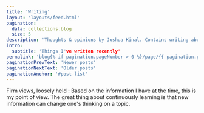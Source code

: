 ```yaml
---
title: 'Writing'
layout: 'layouts/feed.html'
pagination:
  data: collections.blog
  size: 5
description: 'Thoughts & opinions by Joshua Kinal. Contains writing about design engineering, semantic code and web standards, and opinions about TV, film, music and books.'
intro:
  subtitle: 'Things I've written recently'
permalink: 'blog{% if pagination.pageNumber > 0 %}/page/{{ pagination.pageNumber }}{% endif %}/index.html'
paginationPrevText: 'Newer posts'
paginationNextText: 'Older posts'
paginationAnchor: '#post-list'
---
```


Firm views, loosely held
: Based on the information I have at the time, this is my point of view. The great thing about continuously learning is that new information can change one's thinking on a topic.

<!-- todo:
- [ ] Set up layouts/feed.html
- [ ] See [blog feeds lesson](https://piccalil.li/course/learn-eleventy-from-scratch/lesson/11/)
- [ ]  Set up partials/page-header.html
- [ ]  Set up partials/post-list.html
- [ ]  Pagination needs a partial
- [ ]  tags need an index page
- [ ]  see [Cascading Data](https://piccalil.li/course/learn-eleventy-from-scratch/lesson/7/#heading-cascading-data) for some more data functionality
todo: \\ -->
